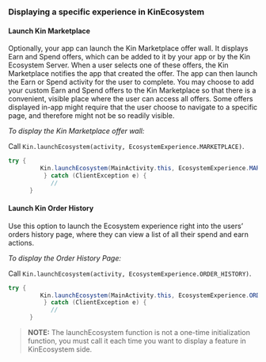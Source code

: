### Displaying a specific experience in KinEcosystem ###

#### Launch Kin Marketplace
Optionally, your app can launch the Kin Marketplace offer wall. It displays Earn and Spend offers, which can be added to it by your app or by the Kin Ecosystem Server. When a user selects one of these offers, the Kin Marketplace notifies the app that created the offer. The app can then launch the Earn or Spend activity for the user to complete.
You may choose to add your custom Earn and Spend offers to the Kin Marketplace so that there is a convenient, visible place where the user can access all offers. Some offers displayed in-app might require that the user choose to navigate to a specific page, and therefore might not be so readily visible.

*To display the Kin Marketplace offer wall:*

Call `Kin.launchEcosystem(activity, EcosystemExperience.MARKETPLACE)`.

```java
try {
         Kin.launchEcosystem(MainActivity.this, EcosystemExperience.MARKETPLACE);
          } catch (ClientException e) {
            //
      }
```

#### Launch Kin Order History
Use this option to launch the Ecosystem experience right into the users’ orders history page, where they can view a list of all their spend and earn actions.

*To display the Order History Page:*

Call `Kin.launchEcosystem(activity, EcosystemExperience.ORDER_HISTORY)`.

```java
try {
         Kin.launchEcosystem(MainActivity.this, EcosystemExperience.ORDER_HISTORY);
          } catch (ClientException e) {
            //
      }
```

>**NOTE:** The launchEcosystem function is not a one-time initialization function, you must call it each time you want to display a feature in KinEcosystem side.

